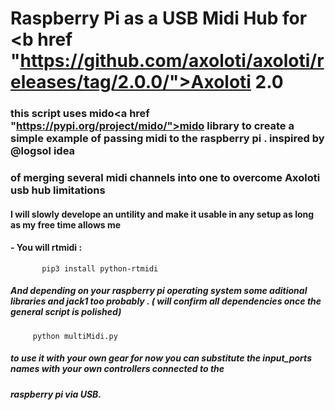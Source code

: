 # Raspberry Pi as a USB Midi Hub for <b href "https://github.com/axoloti/axoloti/releases/tag/2.0.0/">Axoloti 2.0</b>

### this script uses mido<a href "https://pypi.org/project/mido/">mido</a> library to create a simple example of passing midi to the raspberry pi . inspired by @logsol idea
### of merging several midi channels into one to overcome Axoloti usb hub limitations 

#### I will slowly develope an untility and make it usable in any setup as long as my free time allows me 
 
#### - You will rtmidi :
           pip3 install python-rtmidi
##### And depending on your raspberry pi operating system some aditional libraries and jack1 too probably . ( will confirm all dependencies once the general script is polished)

         python multiMidi.py
##### to use it with your own gear for now you can substitute the input_ports names with your own controllers connected to the
##### raspberry pi via USB. 
